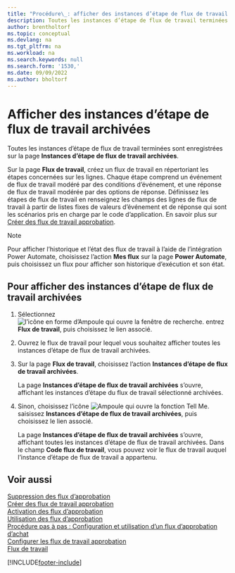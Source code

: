 ```yaml
---
title: "Procédure\_: afficher des instances d’étape de flux de travail archivées"
description: Toutes les instances d’étape de flux de travail terminées sont enregistrées sur la page Instances d’étape de flux de travail archivées. Chaque étape se compose d’un événement de flux de travail et d’une réponse de flux de travail.
author: brentholtorf
ms.topic: conceptual
ms.devlang: na
ms.tgt_pltfrm: na
ms.workload: na
ms.search.keywords: null
ms.search.form: '1530,'
ms.date: 09/09/2022
ms.author: bholtorf
---
```

# Afficher des instances d’étape de flux de travail archivées

Toutes les instances d’étape de flux de travail terminées sont enregistrées sur la page **Instances d’étape de flux de travail archivées**.  

Sur la page **Flux de travail**, créez un flux de travail en répertoriant les étapes concernées sur les lignes. Chaque étape comprend un événement de flux de travail modéré par des conditions d’événement, et une réponse de flux de travail modérée par des options de réponse. Définissez les étapes de flux de travail en renseignez les champs des lignes de flux de travail à partir de listes fixes de valeurs d’événement et de réponse qui sont les scénarios pris en charge par le code d’application. En savoir plus sur [Créer des flux de travail approbation](across-how-to-create-workflows.md).  

> [!NOTE]
> Pour afficher l’historique et l’état des flux de travail à l’aide de l’intégration Power Automate, choisissez l’action **Mes flux** sur la page **Power Automate**, puis choisissez un flux pour afficher son historique d’exécution et son état.

## Pour afficher des instances d’étape de flux de travail archivées

1. Sélectionnez ![l’icône en forme d’Ampoule qui ouvre la fenêtre de recherche.](media/ui-search/search_small.png "Dites-moi ce que vous voulez faire") entrez **Flux de travail**, puis choisissez le lien associé.  
2. Ouvrez le flux de travail pour lequel vous souhaitez afficher toutes les instances d’étape de flux de travail archivées.  
3. Sur la page **Flux de travail**, choisissez l’action **Instances d’étape de flux de travail archivées**.  

   La page **Instances d’étape de flux de travail archivées** s’ouvre, affichant les instances d’étape du flux de travail sélectionné archivées.  
4. Sinon, choisissez l’icône ![Ampoule qui ouvre la fonction Tell Me.](media/ui-search/search_small.png "Dites-moi ce que vous voulez faire") saisissez **Instances d’étape de flux de travail archivées**, puis choisissez le lien associé.  

   La page **Instances d’étape de flux de travail archivées** s’ouvre, affichant toutes les instances d’étape de flux de travail archivées. Dans le champ **Code flux de travail**, vous pouvez voir le flux de travail auquel l’instance d’étape de flux de travail a appartenu.  

## Voir aussi

[Suppression des flux d’approbation](across-how-to-delete-workflows.md)  
[Créer des flux de travail approbation](across-how-to-create-workflows.md)  
[Activation des flux d’approbation](across-how-to-enable-workflows.md)  
[Utilisation des flux d’approbation](across-use-workflows.md)  
[Procédure pas à pas : Configuration et utilisation d’un flux d’approbation d’achat](walkthrough-setting-up-and-using-a-purchase-approval-workflow.md)  
[Configurer les flux de travail approbation](across-set-up-workflows.md)  
[Flux de travail](across-workflow.md)

[!INCLUDE[footer-include](includes/footer-banner.md)]
